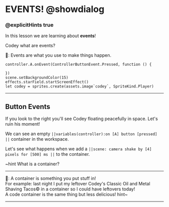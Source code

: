 
# EVENTS! @showdialog 
### @explicitHints true
In this lesson we are learning about **events**!

Codey what are events?

🤖: Events are what you use to make things happen.

```template
controller.A.onEvent(ControllerButtonEvent.Pressed, function () {
	
})
scene.setBackgroundColor(15)
effects.starField.startScreenEffect()
let codey = sprites.create(assets.image`codey`, SpriteKind.Player)

```

---

## Button Events

If you look to the right you'll see Codey floating peacefully in space. Let's ruin his moment!

We can see an empty ``||variables(controller):on [A] button [pressed] ||`` container in the workspace. <br>

Let's see what happens when we add a ``||scene: camera shake by [4] pixels for [500] ms ||`` to the container. 

~hint What is a container?

---

🤖: A container is something you put stuff in! <br> 
For example: last night I put my leftover Codey's Classic Oil and Metal Shaving Tacos&copy; in a container so I could have leftovers today! <br>
A code container is the same thing but less delicious!
hint~

---